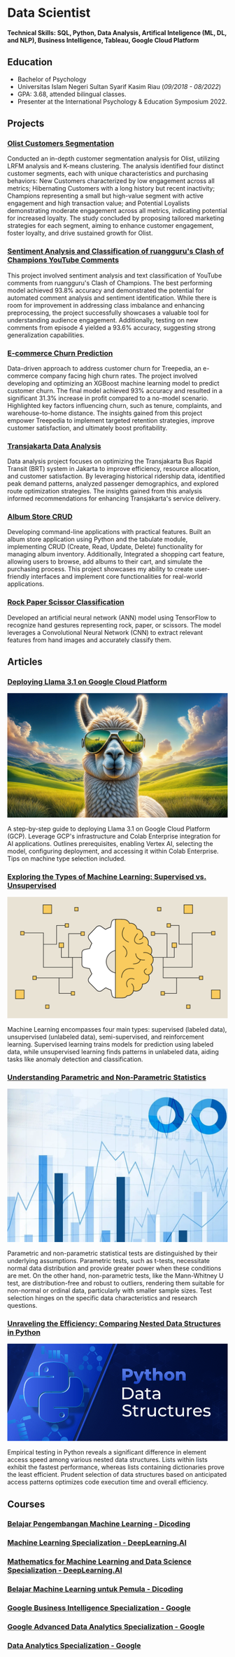 # Data Scientist

#### Technical Skills: SQL, Python, Data Analysis, Artifical Inteligence (ML, DL, and NLP), Business Intelligence, Tableau, Google Cloud Platform

## Education 			        		
- Bachelor of Psychology
- Universitas Islam Negeri Sultan Syarif Kasim Riau (_09/2018 - 08/2022_)
- GPA: 3.68, attended bilingual classes.
- Presenter at the International Psychology & Education Symposium 2022. 

## Projects
### [Olist Customers Segmentation](https://github.com/PurwadhikaDev/JaguarGroup_DTI_01_FinalProject)
Conducted an in-depth customer segmentation analysis for Olist, utilizing LRFM analysis and K-means clustering. The analysis identified four distinct customer segments, each with unique characteristics and purchasing behaviors: New Customers characterized by low engagement across all metrics; Hibernating Customers with a long history but recent inactivity; Champions representing a small but high-value segment with active engagement and high transaction value; and Potential Loyalists demonstrating moderate engagement across all metrics, indicating potential for increased loyalty. The study concluded by proposing tailored marketing strategies for each segment, aiming to enhance customer engagement, foster loyalty, and drive sustained growth for Olist.
### [Sentiment Analysis and Classification of ruangguru's Clash of Champions YouTube Comments](https://github.com/kevinadityaikhsan/ruangguru-sentiment-analysis-classification)
This project involved sentiment analysis and text classification of YouTube comments from ruangguru's Clash of Champions. The best performing model achieved 93.8% accuracy and demonstrated the potential for automated comment analysis and sentiment identification. While there is room for improvement in addressing class imbalance and enhancing preprocessing, the project successfully showcases a valuable tool for understanding audience engagement. Additionally, testing on new comments from episode 4 yielded a 93.6% accuracy, suggesting strong generalization capabilities.
### [E-commerce Churn Prediction](https://github.com/kevinadityaikhsan/e-commerce-churn-prediction)
Data-driven approach to address customer churn for Treepedia, an e-commerce company facing high churn rates. The project involved developing and optimizing an XGBoost machine learning model to predict customer churn. The final model achieved 93% accuracy and resulted in a significant 31.3% increase in profit compared to a no-model scenario. Highlighted key factors influencing churn, such as tenure, complaints, and warehouse-to-home distance. The insights gained from this project empower Treepedia to implement targeted retention strategies, improve customer satisfaction, and ultimately boost profitability.
### [Transjakarta Data Analysis](https://github.com/kevinadityaikhsan/transjakarta-data-analysis)
Data analysis project focuses on optimizing the Transjakarta Bus Rapid Transit (BRT) system in Jakarta to improve efficiency, resource allocation, and customer satisfaction. By leveraging historical ridership data, identified peak demand patterns, analyzed passenger demographics, and explored route optimization strategies. The insights gained from this analysis informed recommendations for enhancing Transjakarta's service delivery.
### [Album Store CRUD](https://github.com/kevinadityaikhsan/album-store-crud)
Developing command-line applications with practical features. Built an album store application using Python and the tabulate module, implementing CRUD (Create, Read, Update, Delete) functionality for managing album inventory. Additionally, Integrated a shopping cart feature, allowing users to browse, add albums to their cart, and simulate the purchasing process. This project showcases my ability to create user-friendly interfaces and implement core functionalities for real-world applications.
### [Rock Paper Scissor Classification](https://www.kaggle.com/code/kevinadityaikhsan/cnn-model-of-rock-paper-scissor)
Developed an artificial neural network (ANN) model using TensorFlow to recognize hand gestures representing rock, paper, or scissors. The model leverages a Convolutional Neural Network (CNN) to extract relevant features from hand images and accurately classify them.

## Articles
### [Deploying Llama 3.1 on Google Cloud Platform](https://medium.com/@kevinadityaikhsan15/deploying-llama-3-1-on-google-cloud-platform-abe802fc1631)

![Cloud Computing](/assets/image/llama-sunglasses-featured.jpg)

A step-by-step guide to deploying Llama 3.1 on Google Cloud Platform (GCP). Leverage GCP's infrastructure and Colab Enterprise integration for AI applications. Outlines prerequisites, enabling Vertex AI, selecting the model, configuring deployment, and accessing it within Colab Enterprise. Tips on machine type selection included. 
### [Exploring the Types of Machine Learning: Supervised vs. Unsupervised](https://medium.com/@kevinadityaikhsan15/exploring-the-types-of-machine-learning-supervised-vs-unsupervised-9642c14a8399)

![Machine Learning](/assets/image/Machine-learning-def-.png)

Machine Learning encompasses four main types: supervised (labeled data), unsupervised (unlabeled data), semi-supervised, and reinforcement learning. Supervised learning trains models for prediction using labeled data, while unsupervised learning finds patterns in unlabeled data, aiding tasks like anomaly detection and classification. 
### [Understanding Parametric and Non-Parametric Statistics](https://medium.com/@kevinadityaikhsan15/understanding-parametric-and-non-parametric-statistics-d3725be26829)

![Data Analysis](/assets/image/Statistics-1.jpg)

Parametric and non-parametric statistical tests are distinguished by their underlying assumptions. Parametric tests, such as t-tests, necessitate normal data distribution and provide greater power when these conditions are met. On the other hand, non-parametric tests, like the Mann-Whitney U test, are distribution-free and robust to outliers, rendering them suitable for non-normal or ordinal data, particularly with smaller sample sizes. Test selection hinges on the specific data characteristics and research questions. 
### [Unraveling the Efficiency: Comparing Nested Data Structures in Python](https://medium.com/@kevinadityaikhsan15/unraveling-the-efficiency-comparing-nested-data-structures-in-python-8039fd4aeea6)

![Python](/assets/image/pythondatastructuresmin.png)

Empirical testing in Python reveals a significant difference in element access speed among various nested data structures. Lists within lists exhibit the fastest performance, whereas lists containing dictionaries prove the least efficient. Prudent selection of data structures based on anticipated access patterns optimizes code execution time and overall efficiency. 

## Courses
### [Belajar Pengembangan Machine Learning - Dicoding]()
### [Machine Learning Specialization - DeepLearning.AI]()
### [Mathematics for Machine Learning and Data Science Specialization - DeepLearning.AI]()
### [Belajar Machine Learning untuk Pemula - Dicoding](https://www.dicoding.com/certificates/GRX5QJO0VZ0M)
### [Google Business Intelligence Specialization - Google](https://www.coursera.org/account/accomplishments/specialization/8KJX5W8V2V7U)
### [Google Advanced Data Analytics Specialization - Google](https://www.coursera.org/account/accomplishments/specialization/VCJGK8XC2LKX)
### [Data Analytics Specialization - Google](https://www.coursera.org/account/accomplishments/specialization/65YPCUBSY8SJ)
